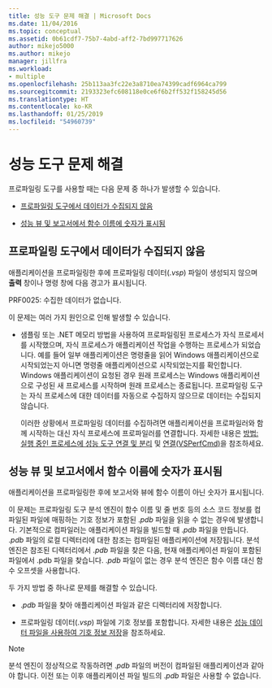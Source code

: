 ```yaml
---
title: 성능 도구 문제 해결 | Microsoft Docs
ms.date: 11/04/2016
ms.topic: conceptual
ms.assetid: 0b61cdf7-75b7-4abd-aff2-7bd997717626
author: mikejo5000
ms.author: mikejo
manager: jillfra
ms.workload:
- multiple
ms.openlocfilehash: 25b113aa3fc22e3a8710ea74399cadf6964ca799
ms.sourcegitcommit: 2193323efc608118e0ce6f6b2ff532f158245d56
ms.translationtype: HT
ms.contentlocale: ko-KR
ms.lasthandoff: 01/25/2019
ms.locfileid: "54960739"
---
```

# <a name="troubleshoot-performance-tools-issues"></a>성능 도구 문제 해결
프로파일링 도구를 사용할 때는 다음 문제 중 하나가 발생할 수 있습니다.  
  
-   [프로파일링 도구에서 데이터가 수집되지 않음](#no-data-is-collected-by-the-profiling-tools)  
  
-   [성능 뷰 및 보고서에서 함수 이름에 숫자가 표시됨](#performance-views-and-reports-display-numbers-for-function-names)  
  
## <a name="no-data-is-collected-by-the-profiling-tools"></a>프로파일링 도구에서 데이터가 수집되지 않음  
 애플리케이션을 프로파일링한 후에 프로파일링 데이터(.*vsp*) 파일이 생성되지 않으며 **출력** 창이나 명령 창에 다음 경고가 표시됩니다.  
  
 PRF0025: 수집한 데이터가 없습니다.  
  
 이 문제는 여러 가지 원인으로 인해 발생할 수 있습니다.  
  
-   샘플링 또는 .NET 메모리 방법을 사용하여 프로파일링된 프로세스가 자식 프로세서를 시작했으며, 자식 프로세스가 애플리케이션 작업을 수행하는 프로세스가 되었습니다. 예를 들어 일부 애플리케이션은 명령줄을 읽어 Windows 애플리케이션으로 시작되었는지 아니면 명령줄 애플리케이션으로 시작되었는지를 확인합니다. Windows 애플리케이션이 요청된 경우 원래 프로세스는 Windows 애플리케이션으로 구성된 새 프로세스를 시작하며 원래 프로세스는 종료됩니다. 프로파일링 도구는 자식 프로세스에 대한 데이터를 자동으로 수집하지 않으므로 데이터는 수집되지 않습니다.  
  
     이러한 상황에서 프로파일링 데이터를 수집하려면 애플리케이션을 프로파일러와 함께 시작하는 대신 자식 프로세스에 프로파일러를 연결합니다. 자세한 내용은 [방법: 실행 중인 프로세스에 성능 도구 연결 및 분리](../profiling/how-to-attach-and-detach-performance-tools-to-running-processes.md) 및 [연결(VSPerfCmd)](../profiling/attach.md)을 참조하세요.  
  
## <a name="performance-views-and-reports-display-numbers-for-function-names"></a>성능 뷰 및 보고서에서 함수 이름에 숫자가 표시됨  
 애플리케이션을 프로파일링한 후에 보고서와 뷰에 함수 이름이 아닌 숫자가 표시됩니다.  
  
 이 문제는 프로파일링 도구 분석 엔진이 함수 이름 및 줄 번호 등의 소스 코드 정보를 컴파일된 파일에 매핑하는 기호 정보가 포함된 .*pdb* 파일을 읽을 수 없는 경우에 발생합니다. 기본적으로 컴파일러는 애플리케이션 파일을 빌드할 때 .*pdb* 파일을 만듭니다. .*pdb* 파일의 로컬 디렉터리에 대한 참조는 컴파일된 애플리케이션에 저장됩니다. 분석 엔진은 참조된 디렉터리에서 .*pdb* 파일을 찾은 다음, 현재 애플리케이션 파일이 포함된 파일에서 .pdb 파일을 찾습니다. .*pdb* 파일이 없는 경우 분석 엔진은 함수 이름 대신 함수 오프셋을 사용합니다.  
  
 두 가지 방법 중 하나로 문제를 해결할 수 있습니다.  
  
-   .*pdb* 파일을 찾아 애플리케이션 파일과 같은 디렉터리에 저장합니다.  
  
-   프로파일링 데이터(.*vsp*) 파일에 기호 정보를 포함합니다. 자세한 내용은 [성능 데이터 파일을 사용하여 기호 정보 저장](../profiling/saving-symbol-information-with-performance-data-files.md)을 참조하세요.  
  
> [!NOTE]
>  분석 엔진이 정상적으로 작동하려면 .*pdb* 파일의 버전이 컴파일된 애플리케이션과 같아야 합니다. 이전 또는 이후 애플리케이션 파일 빌드의 .*pdb* 파일은 사용할 수 없습니다.